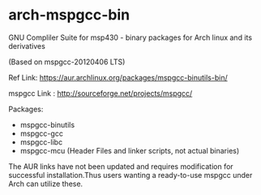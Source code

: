 arch-mspgcc-bin
===============

GNU Compliler Suite for msp430 - binary packages for Arch linux and its derivatives

(Based on mspgcc-20120406 LTS)


Ref Link: https://aur.archlinux.org/packages/mspgcc-binutils-bin/

mspgcc Link : http://sourceforge.net/projects/mspgcc/

Packages:
  - mspgcc-binutils
  - mspgcc-gcc
  - mspgcc-libc
  - mspgcc-mcu       (Header Files and linker scripts, not actual binaries)

  
The AUR links have not been updated and requires modification for successful installation.Thus users wanting a ready-to-use mspgcc under Arch can utilize these.
